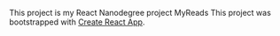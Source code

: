 This project is my React Nanodegree project MyReads
This project was bootstrapped with [Create React App](https://github.com/facebookincubator/create-react-app).

